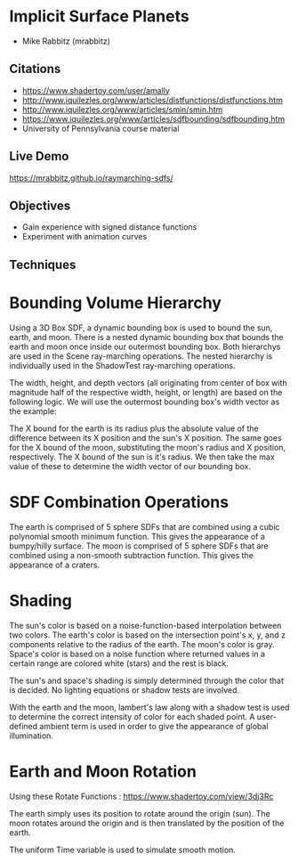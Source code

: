 # Implicit Surface Planets
- Mike Rabbitz (mrabbitz)

## Citations
- https://www.shadertoy.com/user/amally
- http://www.iquilezles.org/www/articles/distfunctions/distfunctions.htm
- http://www.iquilezles.org/www/articles/smin/smin.htm
- https://www.iquilezles.org/www/articles/sdfbounding/sdfbounding.htm
- University of Pennsylvania course material

## Live Demo
https://mrabbitz.github.io/raymarching-sdfs/

## Objectives
- Gain experience with signed distance functions
- Experiment with animation curves

## Techniques
# Bounding Volume Hierarchy

Using a 3D Box SDF, a dynamic bounding box is used to bound the sun, earth, and moon.  There is a nested dynamic bounding box that bounds the earth and moon once inside our outermost bounding box.  Both hierarchys are used in the Scene ray-marching operations.  The nested hierarchy is individually used in the ShadowTest ray-marching operations.

The width, height, and depth vectors (all originating from center of box with magnitude half of the respective width, height, or length) are based on the following logic.  We will use the outermost bounding box's width vector as the example:

The X bound for the earth is its radius plus the absolute value of the difference between its X position and the sun's X position.
The same goes for the X bound of the moon, substituting the moon's radius and X position, respectively.
The X bound of the sun is it's radius.
We then take the max value of these to determine the width vector of our bounding box.

# SDF Combination Operations

The earth is comprised of 5 sphere SDFs that are combined using a cubic polynomial smooth minimum function.  This gives the appearance of a bumpy/hilly surface.
The moon is comprised of 5 sphere SDFs that are combined using a non-smooth subtraction function.  This gives the appearance of a craters.

# Shading

The sun's color is based on a noise-function-based interpolation between two colors.
The earth's color is based on the intersection point's x, y, and z components relative to the radius of the earth.
The moon's color is gray.
Space's color is based on a noise function where returned values in a certain range are colored white (stars) and the rest is black.

The sun's and space's shading is simply determined through the color that is decided.  No lighting equations or shadow tests are involved.

With the earth and the moon, lambert's law along with a shadow test is used to determine the correct intensity of color for each shaded point.  A user-defined ambient term is used in order to give the appearance of global illumination.

# Earth and Moon Rotation

Using these Rotate Functions : https://www.shadertoy.com/view/3dj3Rc

The earth simply uses its position to rotate around the origin (sun).
The moon rotates around the origin and is then translated by the position of the earth.

The uniform Time variable is used to simulate smooth motion.
